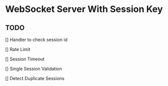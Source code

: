 # WebSocket Server With Session Key

## TODO

[] Handler to check session id

[] Rate Limit

[] Session Timeout

[] Single Session Validation

[] Detect Duplicate Sessions